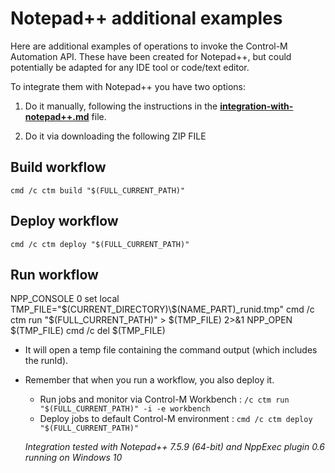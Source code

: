 # Notepad++ additional examples

Here are additional examples of operations to invoke the Control-M Automation API. These have been created for Notepad++, but could potentially be adapted for any IDE tool or code/text editor.

To integrate them with Notepad++ you have two options:

   1. Do it manually, following the instructions in the [**integration-with-notepad++.md**](/601-integration-with-ides-and-code-editors/integration-with-notepad++.md) file. 
   
   2. Do it via downloading the following ZIP FILE

## Build workflow
```cmd /c ctm build "$(FULL_CURRENT_PATH)"```

## Deploy workflow

```cmd /c ctm deploy "$(FULL_CURRENT_PATH)"```

## Run workflow

NPP_CONSOLE 0
set local TMP_FILE="$(CURRENT_DIRECTORY)\$(NAME_PART)_runid.tmp"
cmd /c ctm run "$(FULL_CURRENT_PATH)" > $(TMP_FILE) 2>&1
NPP_OPEN $(TMP_FILE)
cmd /c del $(TMP_FILE)

- It will open a temp file containing the command output (which includes the runId).
- Remember that when you run a workflow, you also deploy it.

   
   * Run jobs and monitor via Control-M Workbench : ```/c ctm run "$(FULL_CURRENT_PATH)" -i -e workbench```
   * Deploy jobs to default Control-M environment : ```cmd /c ctm deploy "$(FULL_CURRENT_PATH)"```
   

   *Integration tested with Notepad++ 7.5.9 (64-bit) and NppExec plugin 0.6 running on Windows 10*
